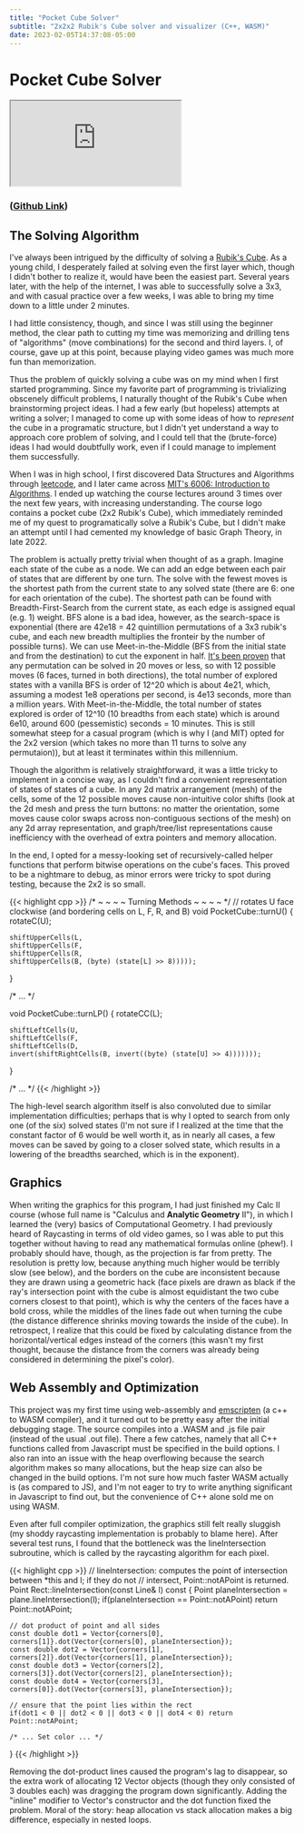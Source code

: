 ```yaml
---
title: "Pocket Cube Solver"
subtitle: "2x2x2 Rubik's Cube solver and visualizer (C++, WASM)"
date: 2023-02-05T14:37:08-05:00
---
```


# Pocket Cube Solver

<iframe src="https://lucasscharenbroch.github.io/PocketCubeSolver/"></iframe>

### ([Github Link](https://github.com/lucasscharenbroch/PocketCubeSolver))

## The Solving Algorithm

I've always been intrigued by the difficulty of solving a [Rubik's Cube](https://en.wikipedia.org/wiki/Rubik's_Cube). As a young child, I desperately failed at solving even the first layer which, though I didn't bother to realize it, would have been the easiest part. Several years later, with the help of the internet, I was able to successfully solve a 3x3, and with casual practice over a few weeks, I was able to bring my time down to a little under 2 minutes.

I had little consistency, though, and since I was still using the beginner method, the clear path to cutting my time was memorizing and drilling tens of "algorithms" (move combinations) for the second and third layers. I, of course, gave up at this point, because playing video games was much more fun than memorization.

Thus the problem of quickly solving a cube was on my mind when I first started programming. Since my favorite part of programming is trivializing obscenely difficult problems, I naturally thought of the Rubik's Cube when brainstorming project ideas. I had a few early (but hopeless) attempts at writing a solver; I managed to come up with some ideas of how to *represent* the cube in a programatic structure, but I didn't yet understand a way to approach core problem of solving, and I could tell that the (brute-force) ideas I had would doubtfully work, even if I could manage to implement them successfully.

When I was in high school, I first discovered Data Structures and Algorithms through [leetcode](https://github.com/lucasscharenbroch/LeetcodeSolutions), and I later came across [MIT's 6006: Introduction to Algorithms](https://ocw.mit.edu/courses/6-006-introduction-to-algorithms-fall-2011/). I ended up watching the course lectures around 3 times over the next few years, with increasing understanding. The course logo contains a pocket cube (2x2 Rubik's Cube), which immediately reminded me of my quest to programatically solve a Rubik's Cube, but I didn't make an attempt until I had cemented my knowledge of basic Graph Theory, in late 2022.

The problem is actually pretty trivial when thought of as a graph. Imagine each state of the cube as a node. We can add an edge between each pair of states that are different by one turn. The solve with the fewest moves is the shortest path from the current state to any solved state (there are 6: one for each orientation of the cube). The shortest path can be found with Breadth-First-Search from the current state, as each edge is assigned equal (e.g. 1) weight. BFS alone is a bad idea, however, as the search-space is exponential (there are 42e18 = 42 quintillion permutations of a 3x3 rubik's cube, and each new breadth multiplies the fronteir by the number of possible turns). We can use Meet-in-the-Middle (BFS from the initial state and from the destination) to cut the exponent in half. [It's been proven](https://www.cube20.org/) that any permutation can be solved in 20 moves or less, so with 12 possible moves (6 faces, turned in both directions), the total number of explored states with a vanilla BFS is order of 12^20 which is about 4e21, which, assuming a modest 1e8 operations per second, is 4e13 seconds, more than a million years. With Meet-in-the-Middle, the total number of states explored is order of 12^10 (10 breadths from each state) which is around 6e10, around 600 (pessemistic) seconds = 10 minutes. This is still somewhat steep for a casual program (which is why I (and MIT) opted for the 2x2 version (which takes no more than 11 turns to solve any permutaion)), but at least it terminates within this millennium.

Though the algorithm is relatively straightforward, it was a little tricky to implement in a concise way, as I couldn't find a convenient representation of states of states of a cube. In any 2d matrix arrangement (mesh) of the cells,
some of the 12 possible moves cause non-intuitive color shifts (look at the 2d mesh and press the turn buttons: no matter the orientation, some moves cause color swaps across non-contiguous sections of the mesh) on any 2d array representation, and graph/tree/list representations cause inefficiency with the overhead of extra pointers and memory allocation.

In the end, I opted for a messy-looking set of recursively-called helper functions that perform bitwise operations on the cube's faces. This proved to be a nightmare to debug, as minor errors were tricky to spot during testing, because the 2x2 is so small.

{{< highlight cpp >}}
/* ~ ~ ~ ~ Turning Methods ~ ~ ~ ~ */
// rotates U face clockwise (and bordering cells on L, F, R, and B)
void PocketCube::turnU() {
    rotateC(U);

    shiftUpperCells(L,
    shiftUpperCells(F,
    shiftUpperCells(R,
    shiftUpperCells(B, (byte) (state[L] >> 8)))));
}

/* ... */

void PocketCube::turnLP() {
    rotateCC(L);

    shiftLeftCells(U,
    shiftLeftCells(F,
    shiftLeftCells(D,
    invert(shiftRightCells(B, invert((byte) (state[U] >> 4)))))));
}

/* ... */
{{< /highlight >}}

The high-level search algorithm itself is also convoluted due to similar implementation difficulties; perhaps that is why I opted to search from only one (of the six) solved states (I'm not sure if I realized at the time that the constant factor of 6 would be well worth it, as in nearly all cases, a few moves can be saved by going to a closer solved state, which results in a lowering of the breadths searched, which is in the exponent).

## Graphics

When writing the graphics for this program, I had just finished my Calc II course (whose full name is "Calculus and **Analytic Geometry** II"), in which I learned the (very) basics of Computational Geometry. I had previously heard of Raycasting in terms of old video games, so I was able to put this together without having to read any mathematical formulas online (phew!). I probably should have, though, as the projection is far from pretty. The resolution is pretty low, because anything much higher would be terribly slow (see below), and the borders on the cube are inconsistent because they are drawn using a geometric hack (face pixels are drawn as black if the ray's intersection point with the cube is almost equidistant the two cube corners closest to that point), which is why the centers of the faces have a bold cross, while the middles of the lines fade out when turning the cube (the distance difference shrinks moving towards the inside of the cube). In retrospect, I realize that this could be fixed by calculating distance from the horizontal/vertical edges instead of the corners (this wasn't my first thought, because the distance from the corners was already being considered in determining the pixel's color).

## Web Assembly and Optimization

This project was my first time using web-assembly and [emscripten](https://emscripten.org/) (a c++ to WASM compiler), and it turned out to be pretty easy after the initial debugging stage. The source compiles into a .WASM and .js file pair (instead of the usual .out file). There a few catches, namely that all C++ functions called from Javascript must be specified in the build options. I also ran into an issue with the heap overflowing because the search algorithm makes so many allocations, but the heap size can also be changed in the build options. I'm not sure how much faster WASM actually is (as compared to JS), and I'm not eager to try to write anything significant in Javascript to find out, but the convenience of C++ alone sold me on using WASM.

Even after full compiler optimization, the graphics still felt really sluggish (my shoddy raycasting implementation is probably to blame here). After several test runs, I found that the bottleneck was the lineIntersection subroutine, which is called by the raycasting algorithm for each pixel.

{{< highlight cpp >}}
// lineIntersection: computes the point of intersection between *this and l; if they do not
// intersect, Point::notAPoint is returned.
Point Rect::lineIntersection(const Line& l) const {
    Point planeIntersection = plane.lineIntersection(l);
    if(planeIntersection == Point::notAPoint) return Point::notAPoint;

    // dot product of point and all sides
    const double dot1 = Vector{corners[0], corners[1]}.dot(Vector{corners[0], planeIntersection});
    const double dot2 = Vector{corners[1], corners[2]}.dot(Vector{corners[1], planeIntersection});
    const double dot3 = Vector{corners[2], corners[3]}.dot(Vector{corners[2], planeIntersection});
    const double dot4 = Vector{corners[3], corners[0]}.dot(Vector{corners[3], planeIntersection});

    // ensure that the point lies within the rect
    if(dot1 < 0 || dot2 < 0 || dot3 < 0 || dot4 < 0) return Point::notAPoint;

    /* ... Set color ... */
}
{{< /highlight >}}

Removing the dot-product lines caused the program's lag to disappear, so the extra work of allocating 12 Vector objects (though they only consisted of 3 doubles each) was dragging the program down significantly. Adding the "inline" modifier to Vector's constructor and the dot function fixed the problem. Moral of the story: heap allocation vs stack allocation makes a big difference, especially in nested loops.
